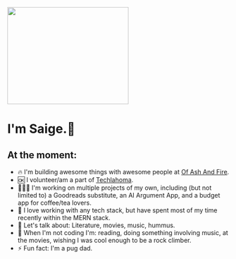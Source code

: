 <p>
  <img src="https://media1.giphy.com/media/WS3i2y88foYpE584rI/giphy.gif?cid=ecf05e47lp1m9hpiiuohwlu6hl9g0wtqp2h72kh86v9x4t50&rid=giphy.gif&ct=g"             width="275" height="220" />
</p>

# I'm Saige.👋
## At the moment:
- 🔥 I'm building awesome things with awesome people at [Of Ash And Fire](https://www.ofashandfire.com/).
- 🆗 I volunteer/am a part of [Techlahoma](https://www.techlahoma.org/).
- 🧑🏻‍💻 I'm working on multiple projects of my own, including (but not limited to) a Goodreads substitute, an AI Argument App, and a budget app for coffee/tea lovers.
- 🌱 I love working with any tech stack, but have spent most of my time recently within the MERN stack.
- 💬 Let's talk about: Literature, movies, music, hummus.
- 🤔 When I'm not coding I'm: reading, doing something involving music, at the movies, wishing I was cool enough to be a rock climber.
- ⚡ Fun fact: I'm a pug dad.
